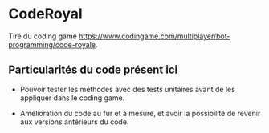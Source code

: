 # CodeRoyal
Tiré du coding game https://www.codingame.com/multiplayer/bot-programming/code-royale.

## Particularités du code présent ici 

- Pouvoir tester les méthodes avec des tests unitaires avant de les appliquer dans le coding game.

- Amélioration du code au fur et à mesure, et avoir la possibilité de revenir aux versions antérieurs du code.

